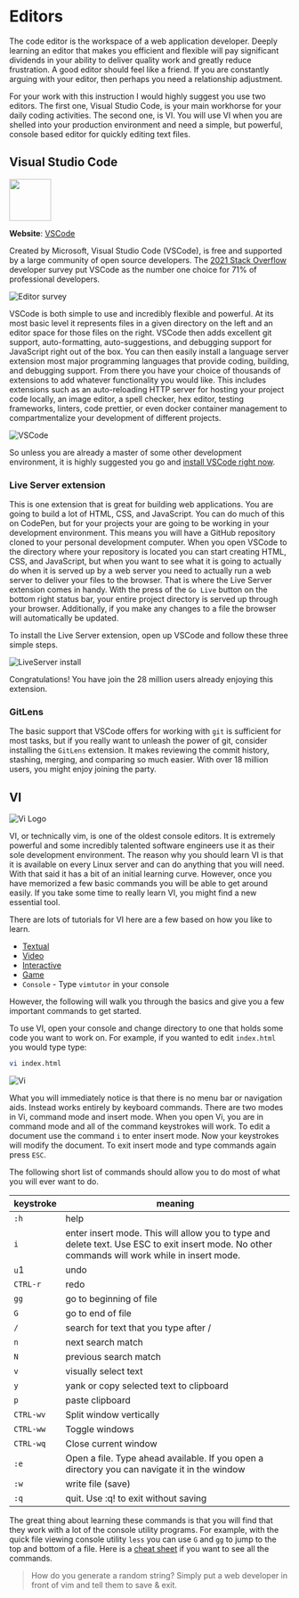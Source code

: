 # Editors

The code editor is the workspace of a web application developer. Deeply learning an editor that makes you efficient and flexible will pay significant dividends in your ability to deliver quality work and greatly reduce frustration. A good editor should feel like a friend. If you are constantly arguing with your editor, then perhaps you need a relationship adjustment.

For your work with this instruction I would highly suggest you use two editors. The first one, Visual Studio Code, is your main workhorse for your daily coding activities. The second one, is VI. You will use VI when you are shelled into your production environment and need a simple, but powerful, console based editor for quickly editing text files.

## Visual Studio Code

<img src="essentialsVscodeIcon.png" width=75 />

**Website**: [VSCode](https://code.visualstudio.com/)

Created by Microsoft, Visual Studio Code (VSCode), is free and supported by a large community of open source developers. The [2021 Stack Overflow](https://insights.stackoverflow.com/survey/2021#section-most-popular-technologies-integrated-development-environment) developer survey put VSCode as the number one choice for 71% of professional developers.

![Editor survey](essentialsEditorSurvey.jpg)

VSCode is both simple to use and incredibly flexible and powerful. At its most basic level it represents files in a given directory on the left and an editor space for those files on the right. VSCode then adds excellent git support, auto-formatting, auto-suggestions, and debugging support for JavaScript right out of the box. You can then easily install a language server extension most major programming languages that provide coding, building, and debugging support. From there you have your choice of thousands of extensions to add whatever functionality you would like. This includes extensions such as an auto-reloading HTTP server for hosting your project code locally, an image editor, a spell checker, hex editor, testing frameworks, linters, code prettier, or even docker container management to compartmentalize your development of different projects.

![VSCode](essentialsVSCode.png)

So unless you are already a master of some other development environment, it is highly suggested you go and [install VSCode right now](https://code.visualstudio.com/).

### Live Server extension

This is one extension that is great for building web applications. You are going to build a lot of HTML, CSS, and JavaScript. You can do much of this on CodePen, but for your projects your are going to be working in your development environment. This means you will have a GitHub repository cloned to your personal development computer. When you open VSCode to the directory where your repository is located you can start creating HTML, CSS, and JavaScript, but when you want to see what it is going to actually do when it is served up by a web server you need to actually run a web server to deliver your files to the browser. That is where the Live Server extension comes in handy. With the press of the `Go Live` button on the bottom right status bar, your entire project directory is served up through your browser. Additionally, if you make any changes to a file the browser will automatically be updated.

To install the Live Server extension, open up VSCode and follow these three simple steps.

![LiveServer install](essentialsLiveServerInstall.png)

Congratulations! You have join the 28 million users already enjoying this extension.

### GitLens

The basic support that VSCode offers for working with `git` is sufficient for most tasks, but if you really want to unleash the power of git, consider installing the `GitLens` extension. It makes reviewing the commit history, stashing, merging, and comparing so much easier. With over 18 million users, you might enjoy joining the party.

## VI

![Vi Logo](essentialsVimLogo.png)

VI, or technically vim, is one of the oldest console editors. It is extremely powerful and some incredibly talented software engineers use it as their sole development environment. The reason why you should learn VI is that it is available on every Linux server and can do anything that you will need. With that said it has a bit of an initial learning curve. However, once you have memorized a few basic commands you will be able to get around easily. If you take some time to really learn VI, you might find a new essential tool.

There are lots of tutorials for VI here are a few based on how you like to learn.

- [Textual](https://www.linuxfoundation.org/blog/blog/classic-sysadmin-vim-101-a-beginners-guide-to-vim)
- [Video](https://youtu.be/RZ4p-saaQkc)
- [Interactive](https://www.openvim.com/)
- [Game](https://vim-adventures.com/)
- `Console` - Type `vimtutor` in your console

However, the following will walk you through the basics and give you a few important commands to get started.

To use VI, open your console and change directory to one that holds some code you want to work on. For example, if you wanted to edit `index.html` you would type type:

```sh
vi index.html
```

![Vi](essentialsVi.png)

What you will immediately notice is that there is no menu bar or navigation aids. Instead works entirely by keyboard commands. There are two modes in Vi, command mode and insert mode. When you open Vi, you are in command mode and all of the command keystrokes will work. To edit a document use the command `i` to enter insert mode. Now your keystrokes will modify the document. To exit insert mode and type commands again press `ESC`.

The following short list of commands should allow you to do most of what you will ever want to do.

| keystroke | meaning                                                                                                                                        |
| --------- | ---------------------------------------------------------------------------------------------------------------------------------------------- |
| `:h`      | help                                                                                                                                           |
| `i`       | enter insert mode. This will allow you to type and delete text. Use ESC to exit insert mode. No other commands will work while in insert mode. |
| `u`1      | undo                                                                                                                                           |
| `CTRL-r`  | redo                                                                                                                                           |
| `gg`      | go to beginning of file                                                                                                                        |
| `G`       | go to end of file                                                                                                                              |
| `/`       | search for text that you type after /                                                                                                          |
| `n`       | next search match                                                                                                                              |
| `N`       | previous search match                                                                                                                          |
| `v`       | visually select text                                                                                                                           |
| `y`       | yank or copy selected text to clipboard                                                                                                        |
| `p`       | paste clipboard                                                                                                                                |
| `CTRL-wv` | Split window vertically                                                                                                                        |
| `CTRL-ww` | Toggle windows                                                                                                                                 |
| `CTRL-wq` | Close current window                                                                                                                           |
| `:e`      | Open a file. Type ahead available. If you open a directory you can navigate it in the window                                                   |
| `:w`      | write file (save)                                                                                                                              |
| `:q`      | quit. Use :q! to exit without saving                                                                                                           |

The great thing about learning these commands is that you will find that they work with a lot of the console utility programs. For example, with the quick file viewing console utility `less` you can use `G` and `gg` to jump to the top and bottom of a file. Here is a [cheat sheet](https://vim.rtorr.com/) if you want to see all the commands.

> How do you generate a random string?
> Simply put a web developer in front of vim and tell them to save & exit.
